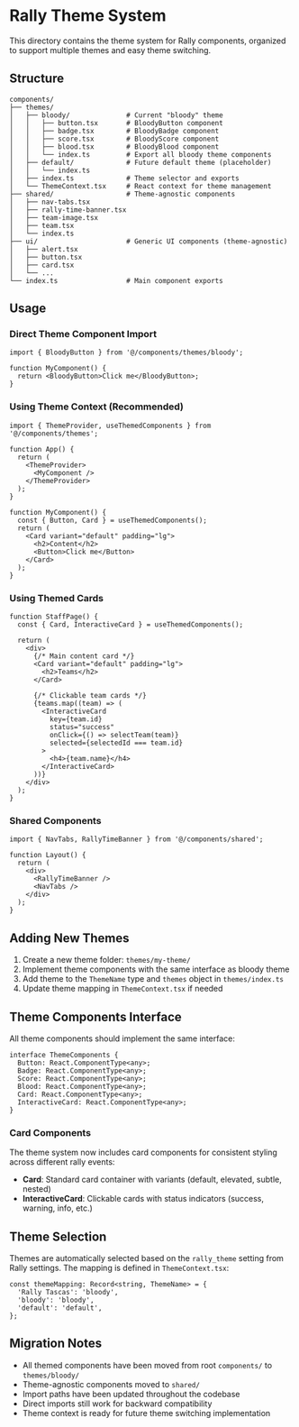 # Rally Theme System

This directory contains the theme system for Rally components, organized to support multiple themes and easy theme switching.

## Structure

```
components/
├── themes/
│   ├── bloody/              # Current "bloody" theme
│   │   ├── button.tsx       # BloodyButton component
│   │   ├── badge.tsx        # BloodyBadge component
│   │   ├── score.tsx        # BloodyScore component
│   │   ├── blood.tsx        # BloodyBlood component
│   │   └── index.ts         # Export all bloody theme components
│   ├── default/             # Future default theme (placeholder)
│   │   └── index.ts
│   ├── index.ts             # Theme selector and exports
│   └── ThemeContext.tsx     # React context for theme management
├── shared/                  # Theme-agnostic components
│   ├── nav-tabs.tsx
│   ├── rally-time-banner.tsx
│   ├── team-image.tsx
│   ├── team.tsx
│   └── index.ts
├── ui/                      # Generic UI components (theme-agnostic)
│   ├── alert.tsx
│   ├── button.tsx
│   ├── card.tsx
│   └── ...
└── index.ts                 # Main component exports
```

## Usage

### Direct Theme Component Import
```tsx
import { BloodyButton } from '@/components/themes/bloody';

function MyComponent() {
  return <BloodyButton>Click me</BloodyButton>;
}
```

### Using Theme Context (Recommended)
```tsx
import { ThemeProvider, useThemedComponents } from '@/components/themes';

function App() {
  return (
    <ThemeProvider>
      <MyComponent />
    </ThemeProvider>
  );
}

function MyComponent() {
  const { Button, Card } = useThemedComponents();
  return (
    <Card variant="default" padding="lg">
      <h2>Content</h2>
      <Button>Click me</Button>
    </Card>
  );
}
```

### Using Themed Cards
```tsx
function StaffPage() {
  const { Card, InteractiveCard } = useThemedComponents();
  
  return (
    <div>
      {/* Main content card */}
      <Card variant="default" padding="lg">
        <h2>Teams</h2>
      </Card>
      
      {/* Clickable team cards */}
      {teams.map((team) => (
        <InteractiveCard
          key={team.id}
          status="success"
          onClick={() => selectTeam(team)}
          selected={selectedId === team.id}
        >
          <h4>{team.name}</h4>
        </InteractiveCard>
      ))}
    </div>
  );
}
```

### Shared Components
```tsx
import { NavTabs, RallyTimeBanner } from '@/components/shared';

function Layout() {
  return (
    <div>
      <RallyTimeBanner />
      <NavTabs />
    </div>
  );
}
```

## Adding New Themes

1. Create a new theme folder: `themes/my-theme/`
2. Implement theme components with the same interface as bloody theme
3. Add theme to the `ThemeName` type and `themes` object in `themes/index.ts`
4. Update theme mapping in `ThemeContext.tsx` if needed

## Theme Components Interface

All theme components should implement the same interface:

```tsx
interface ThemeComponents {
  Button: React.ComponentType<any>;
  Badge: React.ComponentType<any>;
  Score: React.ComponentType<any>;
  Blood: React.ComponentType<any>;
  Card: React.ComponentType<any>;
  InteractiveCard: React.ComponentType<any>;
}
```

### Card Components

The theme system now includes card components for consistent styling across different rally events:

- **Card**: Standard card container with variants (default, elevated, subtle, nested)
- **InteractiveCard**: Clickable cards with status indicators (success, warning, info, etc.)

## Theme Selection

Themes are automatically selected based on the `rally_theme` setting from Rally settings. The mapping is defined in `ThemeContext.tsx`:

```tsx
const themeMapping: Record<string, ThemeName> = {
  'Rally Tascas': 'bloody',
  'bloody': 'bloody',
  'default': 'default',
};
```

## Migration Notes

- All themed components have been moved from root `components/` to `themes/bloody/`
- Theme-agnostic components moved to `shared/`
- Import paths have been updated throughout the codebase
- Direct imports still work for backward compatibility
- Theme context is ready for future theme switching implementation


